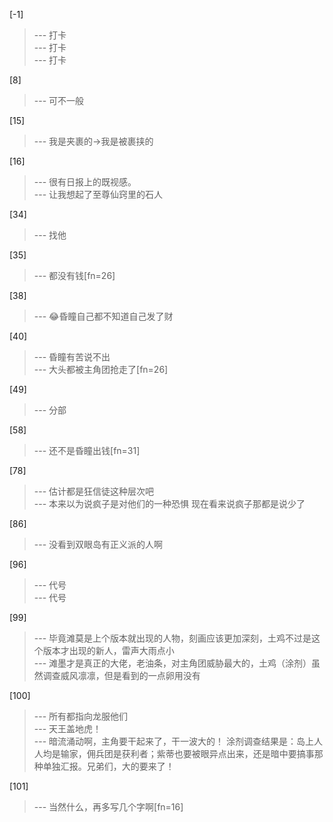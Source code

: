 
[-1] 
>--- 打卡<br>
>--- 打卡<br>
>--- 打卡<br>

[8] 
>--- 可不一般<br>

[15] 
>--- 我是夹裹的→我是被裹挟的<br>

[16] 
>--- 很有日报上的既视感。<br>
>--- 让我想起了至尊仙窍里的石人<br>

[34] 
>--- 找他<br>

[35] 
>--- 都没有钱[fn=26]<br>

[38] 
>--- 😂昏瞳自己都不知道自己发了财<br>

[40] 
>--- 昏瞳有苦说不出<br>
>--- 大头都被主角团抢走了[fn=26]<br>

[49] 
>--- 分部<br>

[58] 
>--- 还不是昏瞳出钱[fn=31]<br>

[78] 
>--- 估计都是狂信徒这种层次吧<br>
>--- 本来以为说疯子是对他们的一种恐惧 现在看来说疯子那都是说少了<br>

[86] 
>--- 没看到双眼岛有正义派的人啊<br>

[96] 
>--- 代号<br>
>--- 代号<br>

[99] 
>--- 毕竟滩莫是上个版本就出现的人物，刻画应该更加深刻，土鸡不过是这个版本才出现的新人，雷声大雨点小<br>
>--- 滩墨才是真正的大佬，老油条，对主角团威胁最大的，土鸡（涂剂）虽然调查威风凛凛，但是看到的一点卵用没有<br>

[100] 
>--- 所有都指向龙服他们<br>
>--- 天王盖地虎！<br>
>--- 暗流涌动啊，主角要干起来了，干一波大的！
涂剂调查结果是：岛上人人均是输家，佣兵团是获利者；紫蒂也要被眼异点出来，还是暗中要搞事那种单独汇报。兄弟们，大的要来了！<br>

[101] 
>--- 当然什么，再多写几个字啊[fn=16]<br>
